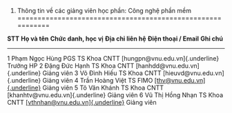 1. Thông tin về các giảng viên học phần: Công nghệ phần mềm
===========================================================

  **STT**   **Họ và tên**      **Chức danh, học vị**   **Địa chỉ liên hệ**   **Điện thoại / Email**                                           **Ghi chú**
  --------- ------------------ ----------------------- --------------------- ---------------------------------------------------------------- -------------
  1         Phạm Ngọc Hùng     PGS TS                  Khoa CNTT             [hungpn\@vnu.edu.vn]{.underline}                                 Trưởng HP
  2         Đặng Đức Hạnh      TS                      Khoa CNTT             [hanhdd\@vnu.edu.vn]{.underline}                                 Giảng viên
  3         Võ Đình Hiếu       TS                      Khoa CNTT             [hieuvd\@vnu.edu.vn]{.underline}                                 Giảng viên
  4         Trần Hoàng Việt    TS                      FIMO                  [[thv\@vnu.edu.vn]{.underline}](mailto:thv@vnu.edu.vn)           Giảng viên
  5         Tô Văn Khánh       TS                      Khoa CNTT             [khanhtv\@vnu.edu.vn]{.underline}                                Giảng viên
  6         Vũ Thị Hồng Nhạn   TS                      Khoa CNTT             [[vthnhan\@vnu.edu.vn]{.underline}](mailto:vthnhan@vnu.edu.vn)   Giảng viên

